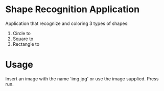 # Shape Recognition Application

Application that recognize and coloring 3 types of shapes:
<ol>
  <li>Circle to </li>
  <li>Square to </li>
  <li>Rectangle to </li>
</ol>

# Usage
Insert an image with the name 'img.jpg' or use the image supplied. Press run.
